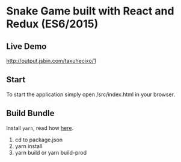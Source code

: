 # Snake Game built with React and Redux (ES6/2015)

## Live Demo
http://output.jsbin.com/taxuhecixo/1

## Start
To start the application simply open /src/index.html in your browser.

## Build Bundle
Install `yarn`, read how [here](https://yarnpkg.com/en/docs/install).

1. cd to package.json
2. yarn install
3. yarn build or yarn build-prod
